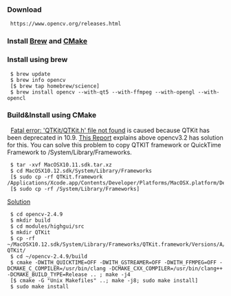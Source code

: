 ### Download

     https://www.opencv.org/releases.html
  
### Install [Brew](https://github.com/gustavkkk/frequently-used-cmds/blob/master/HomeBrew.md) and [CMake]()

### Install using brew 

     $ brew update 
     $ brew info opencv 
     [$ brew tap homebrew/science] 
     $ brew install opencv --with-qt5 --with-ffmpeg --with-opengl --with-opencl      

### Build&Install using CMake

   [Fatal error: 'QTKit/QTKit.h' file not found](https://stackoverflow.com/questions/39735485/opencv-installation-failure-due-to-qtkit) is caused because QTKit has been deprecated in 10.9. [This Report](https://www.pyimagesearch.com/2016/11/28/macos-install-opencv-3-and-python-2-7/) explains above opencv3.2 has solution for this. You can solve this problem to copy QTKIT framework or QuickTime Framework to /System/Library/Frameworks.
     
     $ tar -xvf MacOSX10.11.sdk.tar.xz
     $ cd MacOSX10.12.sdk/System/Library/Frameworks
     [$ sudo cp -rf QTKit.framework /Applications/Xcode.app/Contents/Developer/Platforms/MacOSX.platform/Developer/SDKs/MacOSX.sdk/System/Library/Frameworks/]
     [$ sudo cp -rf /System/Library/Frameworks]
     
   [Solution](https://stackoverflow.com/questions/39590741/fatal-error-qtkit-qtkit-h-file-not-found-when-i-build-opencv-on-mac)

     $ cd opencv-2.4.9
     $ mkdir build
     $ cd modules/highgui/src
     $ mkdir QTKit
     $ cp -rf ~/MacOSX10.12.sdk/System/Library/Frameworks/QTKit.framework/Versions/A/Headers/*.* QTKit/
     $ cd ~/opencv-2.4.9/build
     $ cmake -DWITH_QUICKTIME=OFF -DWITH_GSTREAMER=OFF -DWITH_FFMPEG=OFF -DCMAKE_C_COMPILER=/usr/bin/clang -DCMAKE_CXX_COMPILER=/usr/bin/clang++ -DCMAKE_BUILD_TYPE=Release .. ; make -j4
     [$ cmake -G "Unix Makefiles" ..; make -j8; sudo make install]
     $ sudo make install

